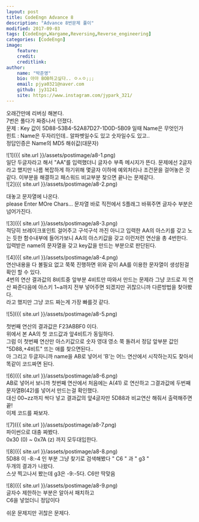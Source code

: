 ```yaml
---
layout: post
title: CodeEngn Advance 8
description: "Advance 8번문제 풀이"
modified: 2017-09-03
tags: [CodeEngn,Wargame,Reversing,Reverse_engineering]
categories: [CodeEngn]
image:
    feature:
    credit:
    creditlink:
author:
    name: "박준영"
    bio: 아아 BOB하고싶다.. ㅇㅅㅇ;;;
    email: pjya0321@naver.com
    github: jy31241
    site: https://www.instagram.com/jypark_321/
---
```

오래간만에 리버싱 해본다.  
7번은 풀다가 짜증나서 던졌다.  
문제 : Key 값이 5D88-53B4-52A87D27-1D0D-5B09 일때 Name은 무엇인가  
힌트 : Name은 두자리인데.. 알파벳일수도 있고 숫자일수도 있고..  
정답인증은 Name의 MD5 해쉬값(대문자)  

![1]({{ site.url }}/assets/postimage/a8-1.png)  
일단 두글자라고 해서 "AA"를 입력했더니 글자수 부족 메시지가 뜬다. 문제에선 2글자라고 헀지만 나름 복잡하게 하기위해 몇글자 이하에 예외처리나 조건문을 걸어놓은 것 같다. 이부분을 해결하고 패스워드 비교부분 찾으면 끝나는 문제같다.  
![2]({{ site.url }}/assets/postimage/a8-2.png)  

대놓고 문자열에 나온다.   
please Enter MOre Chars... 문자열 바로 직전에서 S플래그 바꿔주면 글자수 부분은 넘어가진다. 

![3]({{ site.url }}/assets/postimage/a8-3.png)  
적당히 브레이크포인트 걸어주고 구석구석 까진 아니고 입력한 AA의 아스키를 갖고 노는 듯한 함수내부에 들어가보니 AA의 아스키값을 갖고 이런저런 연산을 총 4번한다.  
입력받은 name의 문자열을 갖고 key값을 만드는 부분으로 판단된다.  

![4]({{ site.url }}/assets/postimage/a8-4.png)  
연산내용을 다 볼필요 없고 쭉쭉 진행하면 위와 같이 AA를 이용한 문자열이 생성된걸 확인 할 수 있다.  
4번의 연산 결과값의 8비트중 앞부분 4비트만 따와서 만드는 문제라 그냥 코드로 저 연산 짜준다음에 아스키 1~a까지 전부 넣어주면 되겠지만 귀찮으니까 다른방법을 찾아봤다.  
라고 했지만 그냥 코드 짜는게 가장 빠를것 같다.  

![5]({{ site.url }}/assets/postimage/a8-5.png)  

첫번째 연산의 결과값은 F23ABBF0 이다.  
위에서 본 AA의 첫 코드값과 앞4비트가 동일하다.  
그럼 이 첫번째 연산만 아스키값으로 숫자 영대 영소 쭉 돌려서 정답 앞부분 값인  
"5D88,+4비트" 뜨는 애를 찾으면된다..  
아 그리고 두글자니까 name을 AB로 넣어서 'B'는 어느 연산에서 시작하는지도 찾아서 똑같이 코드짜면 된다.  

  
![6]({{ site.url }}/assets/postimage/a8-6.png)  
AB로 넣어서 보니까 첫번째 연산에서 처음에는 A(41) 로 연산하고 그결과값에 두번째문자열B(42)를 넣어서 만드는걸 확인했다.  
대신 00~zz까지 싹다 넣고 결과값의 앞4글자만 5D88과 비교연산 해줘서 출력해주면 끝!  
이제 코드를 짜보자.  

![7]({{ site.url }}/assets/postimage/a8-7.png)  
파이썬으로 대충 짜봤다.  
0x30 (0) ~ 0x7A (z)  까지 모두대입한다.  

![8]({{ site.url }}/assets/postimage/a8-8.png)  
5D88 이 -8:-4 인 부분 그냥 찾기로 검색해봤다
" C6 " 과 " g3 "  
두개의 결과가 나왔다.  
스샷 찍고나서 봤는데 g3은 -9:-5다. C6만 딱맞음  

![8]({{ site.url }}/assets/postimage/a8-9.png)  
글자수 제한하는 부분은 알아서 패치하고  
C6을 넣었더니 정답이다  
  
  
쉬운 문제지만 귀찮은 문제다.















